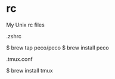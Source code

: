 rc
==

My Unix rc files

.zshrc

$ brew tap peco/peco
$ brew install peco

.tmux.conf

$ brew install tmux
